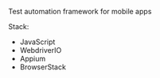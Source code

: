 Test automation framework for mobile apps

Stack:

- JavaScript
- WebdriverIO
- Appium
- BrowserStack
